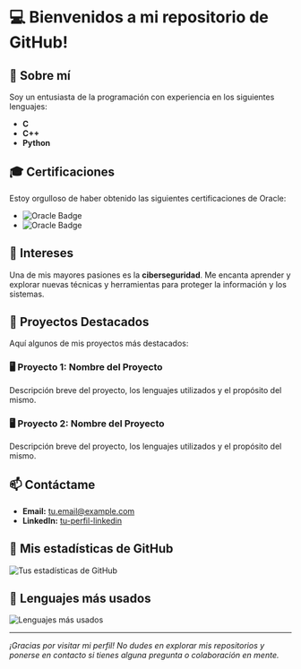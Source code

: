 # 💻 **Bienvenidos a mi repositorio de GitHub!**

## 📜 **Sobre mí**
Soy un entusiasta de la programación con experiencia en los siguientes lenguajes:
- **C**
- **C++**
- **Python**

## 🎓 **Certificaciones**
Estoy orgulloso de haber obtenido las siguientes certificaciones de Oracle:
- ![Oracle Badge](https://img.shields.io/badge/Oracle%20Cloud%20Infrastructure-2023%20AI%20Certified%20Foundations%20Associate-red)
- ![Oracle Badge](https://img.shields.io/badge/Oracle%20Cloud%20Infrastructure-2023%20Certified%20Foundations%20Associate-red)

## 🔐 **Intereses**
Una de mis mayores pasiones es la **ciberseguridad**. Me encanta aprender y explorar nuevas técnicas y herramientas para proteger la información y los sistemas.

## 📂 **Proyectos Destacados**
Aquí algunos de mis proyectos más destacados:

### 🖥️ **Proyecto 1: Nombre del Proyecto**
Descripción breve del proyecto, los lenguajes utilizados y el propósito del mismo.

### 🖥️ **Proyecto 2: Nombre del Proyecto**
Descripción breve del proyecto, los lenguajes utilizados y el propósito del mismo.

## 📫 **Contáctame**
- **Email:** [tu.email@example.com](mailto:tu.email@example.com)
- **LinkedIn:** [tu-perfil-linkedin](https://www.linkedin.com/in/tu-perfil-linkedin)

## 🌟 **Mis estadísticas de GitHub**
![Tus estadísticas de GitHub](https://github-readme-stats.vercel.app/api?username=MrDeveloper25&show_icons=true&theme=radical)

## 🧠 **Lenguajes más usados**
![Lenguajes más usados](https://github-readme-stats.vercel.app/api/top-langs/?username=MrDeveloper25&layout=compact&theme=radical)

---

*¡Gracias por visitar mi perfil! No dudes en explorar mis repositorios y ponerse en contacto si tienes alguna pregunta o colaboración en mente.*
